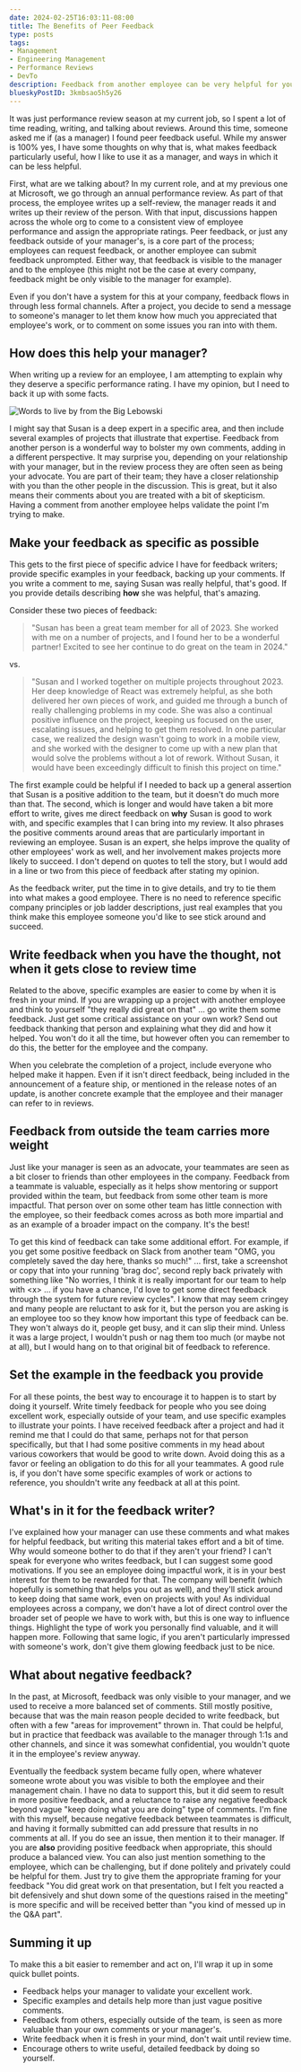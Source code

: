 ```yaml
---
date: 2024-02-25T16:03:11-08:00
title: The Benefits of Peer Feedback
type: posts
tags:
- Management
- Engineering Management
- Performance Reviews
- DevTo
description: Feedback from another employee can be very helpful for your performance review, but it is most useful if it is written with specific details about your work and it's impact.
blueskyPostID: 3kmbsao5h5y26
---
```


It was just performance review season at my current job, so I spent a
lot of time reading, writing, and talking about reviews. Around this
time, someone asked me if (as a manager) I found peer feedback useful.
While my answer is 100% yes, I have some thoughts on why that is, what
makes feedback particularly useful, how I like to use it as a manager,
and ways in which it can be less helpful.

First, what are we talking about? In my current role, and at my previous
one at Microsoft, we go through an annual performance review. As part of
that process, the employee writes up a self-review, the manager reads it
and writes up their review of the person. With that input, discussions
happen across the whole org to come to a consistent view of employee
performance and assign the appropriate ratings. Peer feedback, or just
any feedback outside of your manager's, is a core part of the process;
employees can request feedback, or another employee can submit feedback
unprompted. Either way, that feedback is visible to the manager and to
the employee (this might not be the case at every company, feedback
might be only visible to the manager for example).

Even if you don't have a system for this at your company, feedback flows
in through less formal channels. After a project, you decide to send a
message to someone's manager to let them know how much you appreciated
that employee's work, or to comment on some issues you ran into with
them.

## How does this help your manager?

When writing up a review for an employee, I am attempting to explain why
they deserve a specific performance rating. I have my opinion, but I
need to back it up with some facts.

![Words to live by from the Big Lebowski](/images/opinion.jpg)

I might say that Susan is a deep expert in a specific area, and then include
several examples of projects that illustrate that expertise. Feedback from another person is a
wonderful way to bolster my own comments, adding in a different perspective. It may surprise you, depending on your relationship with
your manager, but in the review process they are often seen as being your advocate. You are part of their team; they have a closer
relationship with you than the other people in the discussion. This is great, but it also means their comments about you are treated with a bit
of skepticism. Having a comment from another employee helps validate the point I'm trying to make.

## Make your feedback as specific as possible

This gets to the first piece of specific advice I have for feedback
writers; provide specific examples in your feedback, backing up your
comments. If you write a comment to me, saying Susan was really helpful,
that's good. If you provide details describing **how** she was helpful,
that's amazing.

Consider these two pieces of feedback:

>"Susan has been a great team member for all of 2023. She worked with me
on a number of projects, and I found her to be a wonderful partner!
Excited to see her continue to do great on the team in 2024."

vs.

>"Susan and I worked together on multiple projects throughout 2023. Her
deep knowledge of React was extremely helpful, as she both delivered her
own pieces of work, and guided me through a bunch of really challenging
problems in my code. She was also a continual positive influence on the
project, keeping us focused on the user, escalating issues, and helping
to get them resolved. In one particular case, we realized the design
wasn't going to work in a mobile view, and she worked with the designer
to come up with a new plan that would solve the problems without a lot
of rework. Without Susan, it would have been exceedingly difficult to
finish this project on time."

The first example could be helpful if I needed to back up a general
assertion that Susan is a positive addition to the team, but it doesn't
do much more than that. The second, which is longer and would have taken
a bit more effort to write, gives me direct feedback on **why** Susan is
good to work with, and specific examples that I can bring into my
review. It also phrases the positive comments around areas that are
particularly important in reviewing an employee. Susan is an expert, she
helps improve the quality of other employees' work as well, and her
involvement makes projects more likely to succeed. I don't depend on
quotes to tell the story, but I would add in a line or two from this
piece of feedback after stating my opinion.

As the feedback writer, put the time in to give details, and try to tie
them into what makes a good employee. There is no need to reference
specific company principles or job ladder descriptions, just real
examples that you think make this employee someone you'd like to see
stick around and succeed.

## Write feedback when you have the thought, not when it gets close to review time

Related to the above, specific examples are easier to come by when it is
fresh in your mind. If you are wrapping up a project with another
employee and think to yourself "they really did great on that" ... go
write them some feedback. Just get some critical assistance on your own
work? Send out feedback thanking that person and explaining what they
did and how it helped. You won't do it all the time, but however often
you can remember to do this, the better for the employee and the
company.

When you celebrate the completion of a project, include
everyone who helped make it happen. Even if it isn't direct feedback,
being included in the announcement of a feature ship, or mentioned in
the release notes of an update, is another concrete example that the
employee and their manager can refer to in reviews.

## Feedback from outside the team carries more weight

Just like your manager is seen as an advocate, your teammates are seen
as a bit closer to friends than other employees in the company. Feedback
from a teammate is valuable, especially as it helps show mentoring or
support provided within the team, but feedback from some other team is
more impactful. That person over on some other team has little
connection with the employee, so their feedback comes across as both
more impartial and as an example of a broader impact on the company.
It's the best!

To get this kind of feedback can take some additional effort. For
example, if you get some positive feedback on Slack from another team
"OMG, you completely saved the day here, thanks so much!" ... first,
take a screenshot or copy that into your running 'brag doc', second
reply back privately with something like "No worries, I think it is
really important for our team to help with \<x\> ... if you have a
chance, I'd love to get some direct feedback through the system for
future review cycles". I know that may seem cringey and many people are
reluctant to ask for it, but the person you are asking is an employee
too so they know how important this type of feedback can be. They won't
always do it, people get busy, and it can slip their mind. Unless it was
a large project, I wouldn't push or nag them too much (or maybe not at
all), but I would hang on to that original bit of feedback to reference.

## Set the example in the feedback you provide

For all these points, the best way to encourage it to happen is to start
by doing it yourself. Write timely feedback for people who you see doing
excellent work, especially outside of your team, and use specific
examples to illustrate your points. I have received feedback after a
project and had it remind me that I could do that same, perhaps not for
that person specifically, but that I had some positive comments in my
head about various coworkers that would be good to write down. Avoid
doing this as a favor or feeling an obligation to do this for all your
teammates. A good rule is, if you don't have some specific examples of
work or actions to reference, you shouldn't write any feedback at all at
this point.

## What's in it for the feedback writer?

I've explained how your manager can use these comments and what makes
for helpful feedback, but writing this material takes effort and a bit
of time. Why would someone bother to do that if they aren't your friend?
I can't speak for everyone who writes feedback, but I can suggest some
good motivations. If you see an employee doing impactful work, it is in
your best interest for them to be rewarded for that. The company will
benefit (which hopefully is something that helps you out as well), and
they'll stick around to keep doing that same work, even on projects with
you! As individual employees across a company, we don't have a lot of
direct control over the broader set of people we have to work with, but
this is one way to influence things. Highlight the type of work you
personally find valuable, and it will happen more. Following that same
logic, if you aren't particularly impressed with someone's work, don't
give them glowing feedback just to be nice.

## What about negative feedback?

In the past, at Microsoft, feedback was only visible to your manager,
and we used to receive a more balanced set of comments. Still mostly
positive, because that was the main reason people decided to write
feedback, but often with a few "areas for improvement" thrown in. That
could be helpful, but in practice that feedback was available to the
manager through 1:1s and other channels, and since it was somewhat
confidential, you wouldn't quote it in the employee's review anyway.

Eventually the feedback system became fully open, where whatever someone
wrote about you was visible to both the employee and their management
chain. I have no data to support this, but it did seem to result in more
positive feedback, and a reluctance to raise any negative feedback
beyond vague "keep doing what you are doing" type of comments. I'm fine
with this myself, because negative feedback between teammates is
difficult, and having it formally submitted can add pressure that
results in no comments at all. If you do see an issue, then mention it
to their manager. If you are **also** providing positive feedback when
appropriate, this should produce a balanced view. You can also just
mention something to the employee, which can be challenging, but if done
politely and privately could be helpful for them. Just try to give them
the appropriate framing for your feedback "You did great work on that
presentation, but I felt you reacted a bit defensively and shut down
some of the questions raised in the meeting" is more specific and will
be received better than "you kind of messed up in the Q&A part".

## Summing it up

To make this a bit easier to remember and act on, I'll wrap it up in
some quick bullet points.

- Feedback helps your manager to validate your excellent work.
- Specific examples and details help more than just vague positive
  comments.
- Feedback from others, especially outside of the team, is seen as
  more valuable than your own comments or your manager's.
- Write feedback when it is fresh in your mind, don't wait until
  review time.
- Encourage others to write useful, detailed feedback by doing so
  yourself.
